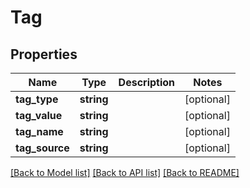 # Tag

## Properties
Name | Type | Description | Notes
------------ | ------------- | ------------- | -------------
**tag_type** | **string** |  | [optional] 
**tag_value** | **string** |  | [optional] 
**tag_name** | **string** |  | [optional] 
**tag_source** | **string** |  | [optional] 

[[Back to Model list]](../README.md#documentation-for-models) [[Back to API list]](../README.md#documentation-for-api-endpoints) [[Back to README]](../README.md)



